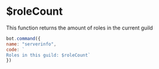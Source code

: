 # $roleCount

This function returns the amount of roles in the current guild

```javascript
bot.command({
name: "serverinfo", 
code: `
Roles in this guild: $roleCount` 
})
```



